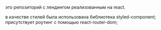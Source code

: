 это репозиторий с лендингом реализованным на react.

в качестве стилей была использована библиотека styled-component;
присутствует роутинг с помощью react-router-dom;
